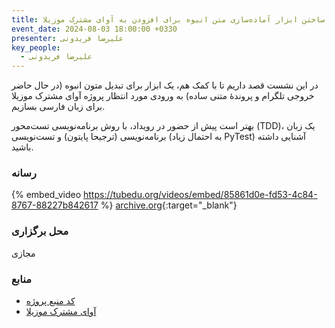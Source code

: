 ```yaml
---
title: ساختن ابزار آماده‌سازی متن انبوه برای افزودن به آوای مشترک موزیلا
event_date: 2024-08-03 18:00:00 +0330
presenter: علیرضا فریدونی
key_people:
  - علیرضا فریدونی
---
```


در این نشست قصد داریم تا با کمک هم، یک ابزار برای تبدیل متون انبوه (در حال حاضر خروجی تلگرام و پروندهٔ متنی ساده) به ورودی مورد انتظار پروژه آوای مشترک موزیلا برای زبان فارسی بسازیم.

بهتر است پیش از حضور در رویداد، با روش برنامه‌نویسی تست‌محور (TDD)، یک زبان برنامه‌نویسی (ترجیحا پایتون) و تست‌نویسی (به احتمال زیاد PyTest) آشنایی داشته باشید.

### رسانه

{% embed_video https://tubedu.org/videos/embed/85861d0e-fd53-4c84-8767-88227b842617 %}
[archive.org](https://archive.org/details/done-08-mcv-bulk-processort){:target="_blank"}

### محل برگزاری

مجازی

### منابع
- [کد منبع پروژه](https://gitlab.com/arf1372/mozilla-commonvoice)
- [آوای مشترک موزیلا](https://commonvoice.mozilla.org/fa)
